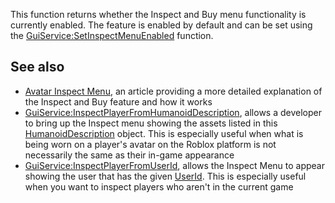 This function returns whether the Inspect and Buy menu functionality is currently enabled. The feature is enabled by default and can be set using the [GuiService:SetInspectMenuEnabled](https://developer.roblox.com/en-us/api-reference/function/GuiService/SetInspectMenuEnabled) function.

See also
--------

*   [Avatar Inspect Menu](https://developer.roblox.com/articles/avatar-inspect-menu), an article providing a more detailed explanation of the Inspect and Buy feature and how it works
*   [GuiService:InspectPlayerFromHumanoidDescription](https://developer.roblox.com/en-us/api-reference/function/GuiService/InspectPlayerFromHumanoidDescription), allows a developer to bring up the Inspect menu showing the assets listed in this [HumanoidDescription](https://developer.roblox.com/en-us/api-reference/class/HumanoidDescription) object. This is especially useful when what is being worn on a player's avatar on the Roblox platform is not necessarily the same as their in-game appearance
*   [GuiService:InspectPlayerFromUserId](https://developer.roblox.com/en-us/api-reference/function/GuiService/InspectPlayerFromUserId), allows the Inspect Menu to appear showing the user that has the given [UserId](https://developer.roblox.com/en-us/api-reference/property/Player/UserId). This is especially useful when you want to inspect players who aren't in the current game
